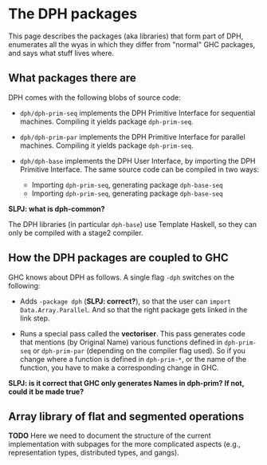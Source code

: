 # The DPH packages


This page describes the packages (aka libraries) that form part of DPH, enumerates all the wyas in which they differ from "normal" GHC packages, and says what stuff lives where.

## What packages there are


DPH comes with the following blobs of source code:

- `dph/dph-prim-seq` implements the DPH Primitive Interface for sequential machines.  Compiling it yields package `dph-prim-seq`.

- `dph/dph-prim-par` implements the DPH Primitive Interface for parallel machines.  Compiling it yields package `dph-prim-seq`.

- `dph/dph-base` implements the DPH User Interface, by importing the DPH Primitive Interface. The same source code can be compiled in two ways: 

  - Importing `dph-prim-seq`, generating package `dph-base-seq`
  - Importing `dph-prim-seq`, generating package `dph-base-seq`

**SLPJ: what is dph-common?**


The DPH libraries (in particular `dph-base`) use Template Haskell, so they can only be compiled with a stage2 compiler.

## How the DPH packages are coupled to GHC


GHC knows about DPH as follows.  A single flag `-dph` switches on the following:

- Adds `-package dph` (**SLPJ: correct?**), so that the user can `import Data.Array.Parallel`.  And so that the right package gets linked in the link step.

- Runs a special pass called the **vectoriser**.  This pass generates code that mentions (by Original Name) various functions defined in `dph-prim-seq` or `dph-prim-par` (depending on the compiler flag used).  So if you change where a function is defined in `dph-prim-*`, or the name of the function, you have to make a corresponding change in GHC.

**SLPJ: is it correct that GHC only generates Names in dph-prim?  If not, could it be made true?**

## Array library of flat and segmented operations

**TODO** Here we need to document the structure of the current implementation with subpages for the more complicated aspects (e.g., representation types, distributed types, and gangs).
